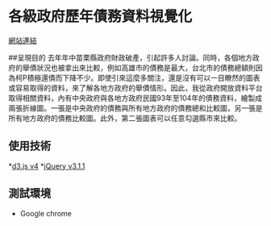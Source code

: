 # 各級政府歷年債務資料視覺化

[網站連結](https://hank031014.github.io/gov_loan_data/)

##呈現目的
去年年中苗栗縣政府財政破產，引起許多人討論。同時，各個地方政府的舉債狀況也被拿出來比較，例如高雄市的債務是最大，台北市的債務總額則因為柯P積極還債而下降不少。即使引來這麼多關注，還是沒有可以一目瞭然的圖表或容易取得的資料，來了解各地方政府的舉債情形。因此，我從政府開放資料平台取得相關資料，內有中央政府與各地方政府民國93年至104年的債務資料，繪製成兩張折線圖。一張是中央政府的債務與所有地方政府的債務總和比較圖，另一張是所有地方政府的債務比較圖。此外，第二張圖表可以任意勾選縣市來比較。

## 使用技術

*[d3.js v4](https://d3js.org/)
*[jQuery v3.1.1](https://jquery.com/)

## 測試環境

* Google chrome

